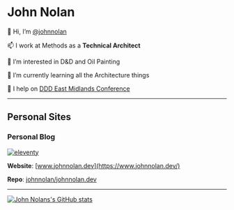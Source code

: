# John Nolan

👋 Hi, I’m [@johnnolan](https://github.com/johnnolan)

📫 I work at Methods as a **Technical Architect**

👀 I’m interested in D&D and Oil Painting

🌱 I’m currently learning all the Architecture things

💞️ I help on [DDD East Midlands Conference](https://github.com/DDDEastMidlandsLimited)

---

## Personal Sites

### Personal Blog

[![eleventy](https://img.shields.io/badge/staticgen-eleventy-%23707070.svg?style=flat-square)](https://11ty.io)

**Website**: [www.johnnolan.dev](https://www.johnnolan.dev/)

**Repo**: [johnnolan/johnnolan.dev](https://github.com/johnnolan/johnnolan.dev)

---

[![John Nolans's GitHub stats](https://github-readme-stats.vercel.app/api?username=johnnolan&count_private=true&theme=dark)](https://github.com/johnnolan/johnnolan)
